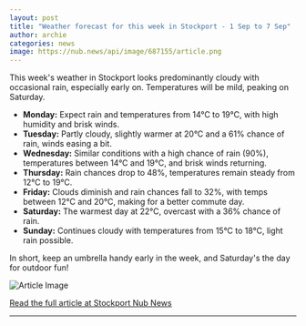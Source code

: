 ```yaml
---
layout: post
title: "Weather forecast for this week in Stockport - 1 Sep to 7 Sep"
author: archie
categories: news
image: https://nub.news/api/image/687155/article.png
---
```

This week's weather in Stockport looks predominantly cloudy with occasional rain, especially early on. Temperatures will be mild, peaking on Saturday. 

- **Monday:** Expect rain and temperatures from 14°C to 19°C, with high humidity and brisk winds. 
- **Tuesday:** Partly cloudy, slightly warmer at 20°C and a 61% chance of rain, winds easing a bit.
- **Wednesday:** Similar conditions with a high chance of rain (90%), temperatures between 14°C and 19°C, and brisk winds returning.
- **Thursday:** Rain chances drop to 48%, temperatures remain steady from 12°C to 19°C.
- **Friday:** Clouds diminish and rain chances fall to 32%, with temps between 12°C and 20°C, making for a better commute day.
- **Saturday:** The warmest day at 22°C, overcast with a 36% chance of rain.
- **Sunday:** Continues cloudy with temperatures from 15°C to 18°C, light rain possible. 

In short, keep an umbrella handy early in the week, and Saturday's the day for outdoor fun!

![Article Image](https://nub.news/api/image/687155/article.png)

[Read the full article at Stockport Nub News](https://stockport.nub.news/news/weather-news/weather-forecast-for-this-week-in-stockport-1-sep-to-7-sep-270457)

---
